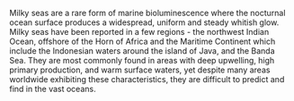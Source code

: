 Milky seas are a rare form of marine bioluminescence where the nocturnal ocean surface produces a
widespread, uniform and steady whitish glow. Milky seas have been reported in a few regions - the northwest Indian Ocean, offshore of the Horn of Africa and the Maritime Continent which include the Indonesian waters around the island of Java, and the Banda Sea. They are most commonly found in areas with deep upwelling, high primary production, and warm surface waters, yet despite many areas worldwide exhibiting these characteristics, they are difficult to predict and find in the vast oceans.